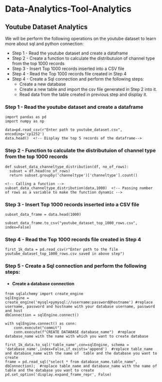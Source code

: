 # Data-Analytics-Tool-Analytics

## Youtube Dataset Analytics

We will be perform the following operations on the youtube dataset to learn more about sql and python connection:
- Step 1 - Read the youtube dataset and create a dataframe
- Step 2 - Create a  function to calculate the distributuion of channel type from the top 1000 records
- Step 3 - Insert Top 1000 records inserted into a CSV file
- Step 4 - Read the Top 1000 records file created in Step 4
- Step 4 - Create a Sql connection and perform the following steps:
    - Create a new database
    - Create a new table and import the csv file generated in Step 2 into it.
    - Read data from the table created in previous step and display it.


### Step 1 - Read the youtube dataset and create a dataframe
```
import pandas as pd
import numpy as np

data=pd.read_csv(r"Enter path to youtube_dataset.csv", encoding='cp1252')
data.head()  <!-- Display the top 5 records of the dataframe-->
```


### Step 2 - Function to calculate the distributuion of channel type from the top 1000 records
```
def subset_data_channeltype_distribution(df, no_of_rows):
  subset = df.head(no_of_rows)
  return subset.groupby('channeltype')['channeltype'].count()

<!-- Calling a function -->
subset_data_channeltype_distribution(data,1000)  <!-- Passing number of rows as a variable to make the function dynamic -->
```

### Step 3 - Insert Top 1000 records inserted into a CSV file
```
subset_data_frame = data.head(1000)
```
<!-- Change the file name with the name you want -->
```
subset_data_frame.to_csv("youtube_dataset_top_1000_rows.csv", index=False) 
```

### Step 4 - Read the Top 1000 records file created in Step 4
<!-- Enter path to your file created in previous step -->
```
first_1k_data = pd.read_csv(r"Enter path to the file youtube_dataset_top_1000_rows.csv saved in above step") 
```

### Step 5 - Create a Sql connection and perform the following steps:

- #### Create a database connection
<!-- Replace username, password, hostname, database_name and table_name with your respective values-->
```
from sqlalchemy import create_engine
sqlEngine = create_engine('mysql+pymysql://username:password@hostname') #replace username, password and hostname with your database username, password and host
dbConnection = sqlEngine.connect()

with sqlEngine.connect() as conn:
    conn.execute("commit")
    conn.execute(f"CREATE DATABASE database_name")  #replace database_name with the name with which you want to create database
    
first_1k_data.to_sql('table_name',con=sqlEngine, schema = 'database_name',index=False,if_exists='append')  #replace table_name and database_name with the name of  table and the database you want to create
frame = pd.read_sql("select * from database_name.table_name", dbConnection);  #replace table_name and database_name with the name of  table and the database you want to create
pd.set_option('display.expand_frame_repr', False)
```



    